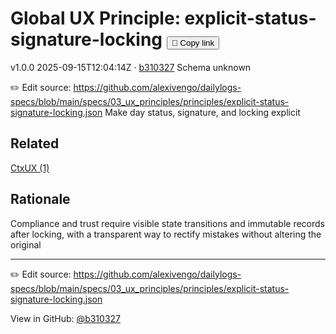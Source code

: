 # Global UX Principle: explicit-status-signature-locking <button class="copy-link" aria-label="Copy page link" onclick="window.spechubCopyLink && window.spechubCopyLink()">🔗 Copy link</button>

<p class="badges">
  <span class="badge version">v1.0.0</span>
  <span class="badge build">2025-09-15T12:04:14Z · <a href="https://github.com/alexivengo/dailylogs-specs/commit/b310327" target="_blank" rel="noopener" class="sha">b310327</a></span>
  <span class="badge schema unknown">Schema unknown</span>
</p>

✏️ Edit source: https://github.com/alexivengo/dailylogs-specs/blob/main/specs/03_ux_principles/principles/explicit-status-signature-locking.json
Make day status, signature, and locking explicit

## Related
<p>
  <span class="chip"><a href="../ctxux/index.md#?principles=explicit-status-signature-locking">CtxUX (1)</a></span>
</p>

## Rationale
Compliance and trust require visible state transitions and immutable records after locking, with a transparent way to rectify mistakes without altering the original



---
✏️ Edit source: https://github.com/alexivengo/dailylogs-specs/blob/main/specs/03_ux_principles/principles/explicit-status-signature-locking.json

<p class="page-meta">
  View in GitHub: <a href="https://github.com/alexivengo/dailylogs-specs/commit/b310327" target="_blank" rel="noopener">@b310327</a></p>